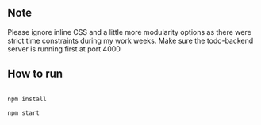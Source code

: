 ## Note
Please ignore inline CSS and a little more modularity options as there were strict time constraints during my work weeks.
Make sure the todo-backend server is running first at port 4000

## How to run


```

npm install

npm start

```



